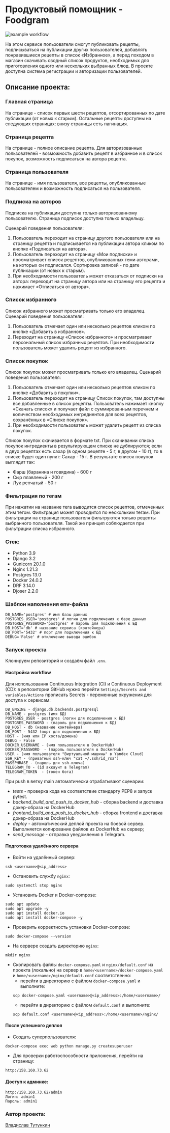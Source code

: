 # Продуктовый помощник - Foodgram

![example workflow](https://github.com/TutunkinVladislav/foodgram-project-react/actions/workflows/foodgram_workflow.yml/badge.svg)

На этом сервисе пользователи смогут публиковать рецепты, подписываться на публикации других пользователей, добавлять понравившиеся рецепты в список «Избранное», а перед походом в магазин скачивать сводный список продуктов, необходимых для приготовления одного или нескольких выбранных блюд. В проекте доступна система регистрации и авторизации пользователей.

## Описание проекта:
### Главная страница
На странице - cписок первых шести рецептов, отсортированных по дате публикации
(от новых к старым). Остальные рецепты доступны на следующих страницах: внизу
страницы есть пагинация.

### Страница рецепта
На странице - полное описание рецепта. Для авторизованных пользователей -
возможность добавить рецепт в избранное и в список покупок, возможность
подписаться на автора рецепта.

### Страница пользователя
На странице - имя пользователя, все рецепты, опубликованные пользователем и
возможность подписаться на пользователя.

### Подписка на авторов
Подписка на публикации доступна только авторизованному пользователю. Страница
подписок доступна только владельцу.

Сценарий поведения пользователя:
1. Пользователь переходит на страницу другого пользователя или на страницу 
   рецепта и подписывается на публикации автора кликом по кнопке «Подписаться
   на автора».
2. Пользователь переходит на страницу «Мои подписки» и просматривает
   список рецептов, опубликованных теми авторами, на которых он подписался.
   Сортировка записей - по дате публикации (от новых к старым). 
3. При необходимости пользователь может отказаться от подписки на автора:
   переходит на страницу автора или на страницу его рецепта и нажимает
   «Отписаться от автора».

### Список избранного
Список избранного может просматривать только его владелец. Сценарий поведения пользователя:
1. Пользователь отмечает один или несколько рецептов кликом по кнопке
   «Добавить в избранное».
2. Переходит на страницу «Список избранного» и просматривает
   персональный список избранных рецептов. При необходимости пользователь может 
   удалить рецепт из избранного.

### Список покупок
Список покупок может просматривать только его владелец.
Сценарий поведения пользователя:
1. Пользователь отмечает один или несколько рецептов кликом по кнопке
   «Добавить в покупки».
2. Пользователь переходит на страницу Список покупок, там доступны все
   добавленные в список рецепты. Пользователь нажимает кнопку «Скачать список»
   и получает файл с суммированным перечнем и количеством необходимых
   ингредиентов для всех рецептов, сохранённых в «Списке покупок».
3. При необходимости пользователь может удалить рецепт из списка покупок.

Список покупок скачивается в формате txt. При скачивании списка покупок
ингредиенты в результирующем списке не дублируются;
если в двух рецептах есть сахар (в одном рецепте - 5 г, в другом - 10 г),
то в списке будет один пункт: Сахар - 15 г.
В результате список покупок выглядит так:
* Фарш (баранина и говядина) - 600 г
* Сыр плавленый - 200 г
* Лук репчатый - 50 г

### Фильтрация по тегам
При нажатии на название тега выводится список рецептов, отмеченных этим тегом.
Фильтрация может проводится по нескольким тегам. При фильтрации на странице
пользователя фильтруются только рецепты выбранного пользователя. Такой же
принцип соблюдается при фильтрации списка избранного.

### Стек:
- Python 3.9
- Django 3.2
- Gunicorn 20.1.0
- Nginx 1.21.3
- Postgres 13.0
- Docker 24.0.2
- DRF 3.14.0
- Djoser 2.2.0

### Шаблон наполнения env-файла
```
DB_NAME='postgres' # имя базы данных
POSTGRES_USER='postgres' # логин для подключения к базе данных
POSTGRES_PASSWORD='postgres' # пароль для подключения к БД
DB_HOST='db' # название сервиса (контейнера)
DB_PORT='5432' # порт для подключения к БД
DEBUG='False' # отключение вывода ошибок
```

### Запуск проекта

Клонируем репозиторий и создаём файл `.env`.

#### Настройка workflow
Для использования Continuous Integration (CI) и Continuous Deployment (CD): в
репозитории GitHub нужно перейти `Settings/Secrets and variables/Actions` прописать Secrets -
переменные окружения для доступа к сервисам:
```
DB_ENGINE - django.db.backends.postgresql
DB_NAME - postgres (имя БД)
POSTGRES_USER - postgres (логин для подключения к БД)
POSTGRES_PASSWORD - (пароль для подключения к БД)
DB_HOST - db (название контейнера)
DB_PORT - 5432 (порт для подключения к БД)
HOST - (имя или IP хоста/домена)
DEBUG - False
DOCKER_USERNAME - (имя пользователя в DockerHub)
DOCKER_PASSWORD  - (пароль пользователя в DockerHub)
USER - (имя пользователя "Виртуальной машины" в Yandex Cloud)
SSH_KEY - (приватный ssh-ключ "cat ~/.ssh/id_rsa")
PASSPHRASE - (пароль для ssh-ключа)
TELEGRAM_TO - (id аккаунт в Telegram)
TELEGRAM_TOKEN  - (токен бота)
```
При push в ветку main автоматически отрабатывают сценарии:
* *tests* - проверка кода на соответствие стандарту PEP8 и запуск pytest.
* *backend_build_and_push_to_docker_hub* - сборка backend и доставка докер-образа на DockerHub
* *frontend_build_and_push_to_docker_hub* - сборка frontend и доставка докер-образа на DockerHub
* *deploy* - автоматический деплой проекта на боевой сервер. Выполняется
копирование файлов из DockerHub на сервер;
* *send_message* - отправка уведомления в Telegram.

#### Подготовка удалённого сервера
* Войти на удалённый сервер:
```
ssh <username>@<ip_address>
```
* Остановить службу ```nginx```:
```
sudo systemctl stop nginx
```
* Установить Docker и Docker-compose:
```
sudo apt update
sudo apt upgrade -y
sudo apt install docker.io
sudo apt install docker-compose -y
```
* Проверить корректность установки Docker-compose:
```
sudo docker-compose --version
```
* На сервере создать директорию `nginx`:
```
mkdir nginx
```
* Скопировать файлы `docker-compose.yaml` и
```nginx/default.conf``` из проекта (локально) на сервер в
```home/<username>/docker-compose.yaml``` и
```home/<username>/nginx/default.conf``` соответственно:
  * перейти в директорию с файлом ```docker-compose.yaml``` и выполните:
  ```
  scp docker-compose.yaml <username>@<ip_address>:/home/<username>/
  ```
  * перейти в директорию с файлом ```default.conf``` и выполните:
  ```
  scp default.conf <username>@<ip_address>:/home/<username>/nginx/
  ```

#### После успешного деплоя
* Создать суперпользователя:
```
docker-compose exec web python manage.py createsuperuser
```
* Для проверки работоспособности приложения, перейти на страницу:
```
http:/158.160.73.62
```
#### Доступ к админке:
```
http:/158.160.73.62/admin
Логин: admin1
Пароль: admin1
```

### Автор проекта:
[Владислав Тутункин](https://github.com/TutunkinVladislav)